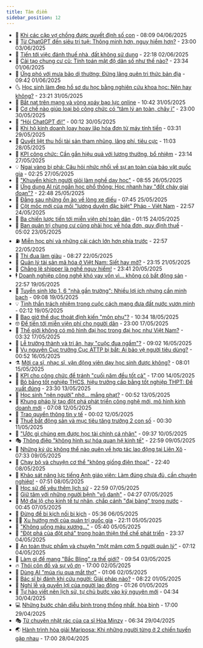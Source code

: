 ```yaml
---
title: Tâm điểm
sidebar_position: 12
---
```


<!-- dantri-tam-diem:START -->
- 🚦 [Khi các cặp vợ chồng được quyết định số con](https://dantri.com.vn/tam-diem/khi-cac-cap-vo-chong-duoc-quyet-dinh-so-con-20250604080524513.htm) - 08:09 04/06/2025
- 🫶 [Từ ChatGPT đến siêu trí tuệ: Thông minh hơn, nguy hiểm hơn?](https://dantri.com.vn/tam-diem/tu-chatgpt-den-sieu-tri-tue-thong-minh-hon-nguy-hiem-hon-20250603222030421.htm) - 23:00 03/06/2025
- 🦏 [Tiến tới việc đánh thuế nhà, đất không sử dụng](https://dantri.com.vn/tam-diem/tien-toi-viec-danh-thue-nha-dat-khong-su-dung-20250602210427147.htm) - 22:18 02/06/2025
- 🧰 [Cải tạo chung cư cũ: Tính toán mật độ dân số như thế nào?](https://dantri.com.vn/tam-diem/cai-tao-chung-cu-cu-tinh-toan-mat-do-dan-so-nhu-the-nao-20250602063355606.htm) - 23:34 01/06/2025
- 🙉 [Ứng phó với mưa bão dị thường: Đừng lãng quên tri thức bản địa](https://dantri.com.vn/tam-diem/ung-pho-voi-mua-bao-di-thuong-dung-lang-quen-tri-thuc-ban-dia-20250601124201184.htm) - 09:42 01/06/2025
- 🌜 [Học sinh làm đẹp hồ sơ du học bằng nghiên cứu khoa học: Nên hay không?](https://dantri.com.vn/tam-diem/hoc-sinh-lam-dep-ho-so-du-hoc-bang-nghien-cuu-khoa-hoc-nen-hay-khong-20250531163222874.htm) - 23:21 31/05/2025
- 🤔 [Bắt nạt trên mạng và vòng xoáy bạo lực online](https://dantri.com.vn/tam-diem/bat-nat-tren-mang-va-vong-xoay-bao-luc-online-20250531160056142.htm) - 10:42 31/05/2025
- 🤩 [Cơ chế nào giúp loại bỏ công chức có “tâm lý an toàn, chây ì”](https://dantri.com.vn/tam-diem/co-che-nao-giup-loai-bo-cong-chuc-co-tam-ly-an-toan-chay-i-20250530233645748.htm) - 23:00 30/05/2025
- 🦅 [“Hỏi ChatGPT đi!”](https://dantri.com.vn/tam-diem/hoi-chatgpt-di-20250529125929590.htm) - 00:12 30/05/2025
- 💫 [Khi hộ kinh doanh loay hoay lập hóa đơn từ máy tính tiền](https://dantri.com.vn/tam-diem/khi-ho-kinh-doanh-loay-hoay-lap-hoa-don-tu-may-tinh-tien-20250529074949656.htm) - 03:31 29/05/2025
- 🤗 [Quyết liệt thu hồi tài sản tham nhũng, lãng phí, tiêu cực](https://dantri.com.vn/tam-diem/quyet-liet-thu-hoi-tai-san-tham-nhung-lang-phi-tieu-cuc-20250528180251016.htm) - 11:03 28/05/2025
- 🫶 [KPI công chức: Cần gắn hiệu quả với lương thưởng, bổ nhiệm](https://dantri.com.vn/tam-diem/kpi-cong-chuc-can-gan-hieu-qua-voi-luong-thuong-bo-nhiem-20250528061418423.htm) - 23:14 27/05/2025
- 💡 [Ngai vàng bị phá: Câu hỏi nhức nhối về sự an toàn của bảo vật quốc gia](https://dantri.com.vn/tam-diem/ngai-vang-bi-pha-cau-hoi-nhuc-nhoi-ve-su-an-toan-cua-bao-vat-quoc-gia-20250526154008838.htm) - 02:25 27/05/2025
- 🌮 [&quot;Khuyến khích người giỏi làm nghề dạy học&quot;](https://dantri.com.vn/tam-diem/khuyen-khich-nguoi-gioi-lam-nghe-day-hoc-20250526154216881.htm) - 08:55 26/05/2025
- 🌊 [Ứng dụng AI rút ngắn học phổ thông: Học nhanh hay &quot;đốt cháy giai đoạn&quot;?](https://dantri.com.vn/tam-diem/ung-dung-ai-rut-ngan-hoc-pho-thong-hoc-nhanh-hay-dot-chay-giai-doan-20250525094237436.htm) - 22:48 25/05/2025
- 👹 [Đằng sau những ồn ào về lòng xe điếu](https://dantri.com.vn/tam-diem/dang-sau-nhung-on-ao-ve-long-xe-dieu-20250521062944983.htm) - 07:45 25/05/2025
- 🤩 [Cột mốc mới của mối &quot;lương duyên đặc biệt&quot; Pháp - Việt Nam](https://dantri.com.vn/tam-diem/cot-moc-moi-cua-moi-luong-duyen-dac-biet-phap-viet-nam-20250524161913403.htm) - 22:57 24/05/2025
- 💄 [Ba chiến lược tiến tới miễn viện phí toàn dân](https://dantri.com.vn/tam-diem/ba-chien-luoc-tien-toi-mien-vien-phi-toan-dan-20250524080403224.htm) - 01:15 24/05/2025
- 🦣 [Ban quản trị chung cư cũng phải học về hóa đơn, quy định thuế](https://dantri.com.vn/tam-diem/ban-quan-tri-chung-cu-cung-phai-hoc-ve-hoa-don-quy-dinh-thue-20250522223528500.htm) - 05:02 23/05/2025
- ⛽️ [Miễn học phí và những cải cách lớn hơn phía trước](https://dantri.com.vn/tam-diem/mien-hoc-phi-va-nhung-cai-cach-lon-hon-phia-truoc-20250522224937993.htm) - 22:57 22/05/2025
- 🌁 [Thi đua làm giàu](https://dantri.com.vn/tam-diem/thi-dua-lam-giau-20250522144824843.htm) - 08:27 22/05/2025
- 🥳 [Quản lý tài sản mã hóa ở Việt Nam: Siết hay mở?](https://dantri.com.vn/tam-diem/quan-ly-tai-san-ma-hoa-o-viet-nam-siet-hay-mo-20250521173933074.htm) - 23:15 21/05/2025
- 🧐 [Chẳng lẽ shipper là nghề nguy hiểm!](https://dantri.com.vn/tam-diem/chang-le-shipper-la-nghe-nguy-hiem-20250521062430315.htm) - 23:41 20/05/2025
- 🕴 [Doanh nghiệp công nghệ khó vay vốn vì… không có bất động sản](https://dantri.com.vn/tam-diem/doanh-nghiep-cong-nghe-kho-vay-von-vi-khong-co-bat-dong-san-20250520055744754.htm) - 22:57 19/05/2025
- 🥳 [Tuyển sinh lớp 1, 6 &quot;nhà gần trường&quot;: Nhiều lợi ích nhưng cần minh bạch](https://dantri.com.vn/tam-diem/tuyen-sinh-lop-1-6-nha-gan-truong-nhieu-loi-ich-nhung-can-minh-bach-20250519151340878.htm) - 09:08 19/05/2025
- 💡 [Tinh thần trách nhiệm trong cuộc cách mạng đưa đất nước vươn mình](https://dantri.com.vn/tam-diem/tinh-than-trach-nhiem-trong-cuoc-cach-mang-dua-dat-nuoc-vuon-minh-20250518174609653.htm) - 02:12 19/05/2025
- 🦣 [Bao giờ thể dục thoát định kiến &quot;môn phụ&quot;?](https://dantri.com.vn/tam-diem/bao-gio-the-duc-thoat-dinh-kien-mon-phu-20250518164526598.htm) - 10:34 18/05/2025
- 🤓 [Để tiến tới miễn viện phí cho người dân](https://dantri.com.vn/tam-diem/de-tien-toi-mien-vien-phi-cho-nguoi-dan-20250517235659712.htm) - 23:00 17/05/2025
- 🤭 [Thế giới không có mô hình đại học trong đại học như Việt Nam?](https://dantri.com.vn/tam-diem/the-gioi-khong-co-mo-hinh-dai-hoc-trong-dai-hoc-nhu-viet-nam-20250517103127289.htm) - 03:32 17/05/2025
- 🌮 [Lễ trưởng thành và tri ân, hay &quot;cuộc đua ngầm&quot;?](https://dantri.com.vn/tam-diem/le-truong-thanh-va-tri-an-hay-cuoc-dua-ngam-20250516152006045.htm) - 09:02 16/05/2025
- 🗽 [Vụ nguyên Cục trưởng Cục ATTP bị bắt: Ai bảo vệ người tiêu dùng?](https://dantri.com.vn/tam-diem/vu-nguyen-cuc-truong-cuc-attp-bi-bat-ai-bao-ve-nguoi-tieu-dung-20250516074312302.htm) - 00:52 16/05/2025
- ⚗️ [Mời ca sĩ, nhạc sĩ, vận động viên dạy học sinh được không?](https://dantri.com.vn/tam-diem/moi-ca-si-nhac-si-van-dong-vien-day-hoc-sinh-duoc-khong-20250514222804766.htm) - 08:01 15/05/2025
- 🥰 [KPI cho công chức để tránh &quot;cuối năm đều tốt cả&quot;](https://dantri.com.vn/tam-diem/kpi-cho-cong-chuc-de-tranh-cuoi-nam-deu-tot-ca-20250514220654018.htm) - 17:00 14/05/2025
- 🚀 [Bỏ bằng tốt nghiệp THCS, hiệu trưởng cấp bằng tốt nghiệp THPT: Đề xuất đúng](https://dantri.com.vn/tam-diem/bo-bang-tot-nghiep-thcs-hieu-truong-cap-bang-tot-nghiep-thpt-de-xuat-dung-20250513203240093.htm) - 23:30 13/05/2025
- 🎊 [Học sinh &quot;nên người&quot; nhờ... mắng phạt?](https://dantri.com.vn/tam-diem/hoc-sinh-nen-nguoi-nho-mang-phat-20250513074503428.htm) - 00:52 13/05/2025
- 🦣 [Khung pháp lý tạo đột phá phát triển công nghệ mới, mô hình kinh doanh mới](https://dantri.com.vn/tam-diem/khung-phap-ly-tao-dot-pha-phat-trien-cong-nghe-moi-mo-hinh-kinh-doanh-moi-20250512140506402.htm) - 07:08 12/05/2025
- 🎃 [Trao quyền thông tin y tế](https://dantri.com.vn/tam-diem/trao-quyen-thong-tin-y-te-20250512045059857.htm) - 00:02 12/05/2025
- 💂 [Thuế bất động sản và mục tiêu tăng trưởng 2 con số](https://dantri.com.vn/tam-diem/thue-bat-dong-san-va-muc-tieu-tang-truong-2-con-so-20250510144432455.htm) - 00:30 11/05/2025
- 🦒 [&quot;Ước gì chúng em được học tài chính cá nhân&quot;](https://dantri.com.vn/tam-diem/uoc-gi-chung-em-duoc-hoc-tai-chinh-ca-nhan-20250509221454135.htm) - 09:37 10/05/2025
- 🎭 [Thông điệp &quot;không hình sự hóa quan hệ kinh tế&quot;](https://dantri.com.vn/tam-diem/thong-diep-khong-hinh-su-hoa-quan-he-kinh-te-20250508135036290.htm) - 22:59 09/05/2025
- 📝 [Những ký ức không thể nào quên về hợp tác lao động tại Liên Xô](https://dantri.com.vn/tam-diem/nhung-ky-uc-khong-the-nao-quen-ve-hop-tac-lao-dong-tai-lien-xo-20250509143304393.htm) - 07:33 09/05/2025
- 🦄 [Chạy bộ và chuyện cơ thể &quot;không giống điện thoại&quot;](https://dantri.com.vn/tam-diem/chay-bo-va-chuyen-co-the-khong-giong-dien-thoai-20250508102445651.htm) - 22:40 08/05/2025
- 🚀 [Khảo sát năng lực tiếng Anh giáo viên: Làm đúng chưa đủ, cần chuyên nghiệp!](https://dantri.com.vn/tam-diem/khao-sat-nang-luc-tieng-anh-giao-vien-lam-dung-chua-du-can-chuyen-nghiep-20250507195644601.htm) - 07:51 08/05/2025
- 💂 [Học sử để yêu thêm lịch sử](https://dantri.com.vn/tam-diem/hoc-su-de-yeu-them-lich-su-20250508055924988.htm) - 22:59 07/05/2025
- 👀 [Giữ tâm với những người bệnh &quot;vô danh&quot;](https://dantri.com.vn/tam-diem/giu-tam-voi-nhung-nguoi-benh-vo-danh-20250507084141996.htm) - 04:27 07/05/2025
- 🚦 [Mở đại lộ cho kinh tế tư nhân, chắp cánh &quot;đại bàng&quot; trong nước](https://dantri.com.vn/tam-diem/mo-dai-lo-cho-kinh-te-tu-nhan-chap-canh-dai-bang-trong-nuoc-20250507074437755.htm) - 00:45 07/05/2025
- 💃 [Đừng để bi kịch nối bi kịch](https://dantri.com.vn/tam-diem/dung-de-bi-kich-noi-bi-kich-20250506100046252.htm) - 05:36 06/05/2025
- 🧑‍💻 [Xu hướng mới của quản trị quốc gia](https://dantri.com.vn/tam-diem/xu-huong-moi-cua-quan-tri-quoc-gia-20250506051110171.htm) - 22:11 05/05/2025
- 🥰 [&quot;Không uổng máu xương...&quot;](https://dantri.com.vn/tam-diem/khong-uong-mau-xuong-20250505124014749.htm) - 05:40 05/05/2025
- 🥳 [&quot;Đột phá của đột phá&quot; trong hoàn thiện thể chế phát triển](https://dantri.com.vn/tam-diem/dot-pha-cua-dot-pha-trong-hoan-thien-the-che-phat-trien-20250504122558713.htm) - 23:37 04/05/2025
- 🥳 [An toàn thực phẩm và chuyện &quot;một mâm cơm 5 người quản lý&quot;](https://dantri.com.vn/tam-diem/an-toan-thuc-pham-va-chuyen-mot-mam-com-5-nguoi-quan-ly-20250504123357815.htm) - 07:12 04/05/2025
- 🎉 [Làm gì để mang &quot;Bắc Bling&quot; ra thế giới?](https://dantri.com.vn/tam-diem/lam-gi-de-mang-bac-bling-ra-the-gioi-20250502171614835.htm) - 09:54 03/05/2025
- 🔥 [Thói côn đồ và sự vô ơn](https://dantri.com.vn/tam-diem/thoi-con-do-va-su-vo-on-20250502234536353.htm) - 17:00 02/05/2025
- 🥸 [Dùng AI &quot;múa rìu qua mắt thợ&quot;](https://dantri.com.vn/tam-diem/dung-ai-mua-riu-qua-mat-tho-20250502070321846.htm) - 01:06 02/05/2025
- 💯 [Bác sĩ bị đánh khi cứu người: Giải pháp nào?](https://dantri.com.vn/tam-diem/bac-si-bi-danh-khi-cuu-nguoi-giai-phap-nao-20250430232749751.htm) - 08:22 01/05/2025
- 🦏 [Nghỉ lễ và quyền lợi của người lao động](https://dantri.com.vn/tam-diem/nghi-le-va-quyen-loi-cua-nguoi-lao-dong-20250501072603860.htm) - 01:26 01/05/2025
- 👹 [Tự hào viết nên lịch sử, tự chủ bước vào kỷ nguyên mới](https://dantri.com.vn/tam-diem/tu-hao-viet-nen-lich-su-tu-chu-buoc-vao-ky-nguyen-moi-20250429203639658.htm) - 04:34 30/04/2025
- 💻 [Những bước chân diễu binh trong thống nhất, hòa bình](https://dantri.com.vn/tam-diem/nhung-buoc-chan-dieu-binh-trong-thong-nhat-hoa-binh-20250428133009395.htm) - 17:00 29/04/2025
- 🎭 [Từ chuyện nhặt rác của ca sĩ Hòa Minzy](https://dantri.com.vn/tam-diem/tu-chuyen-nhat-rac-cua-ca-si-hoa-minzy-20250429130925557.htm) - 06:34 29/04/2025
- 🌏 [Hành trình hòa giải Mariposa: Khi những người từng ở 2 chiến tuyến gặp nhau](https://dantri.com.vn/tam-diem/hanh-trinh-hoa-giai-mariposa-khi-nhung-nguoi-tung-o-2-chien-tuyen-gap-nhau-20250428150523612.htm) - 17:00 28/04/2025<!-- dantri-tam-diem:END -->
